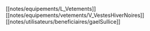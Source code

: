 [[notes/equipements/L_Vetements]] [[notes/equipements/vetements/V_VestesHiverNoires]] [[notes/utilisateurs/beneficiaires/gaelSullice]]